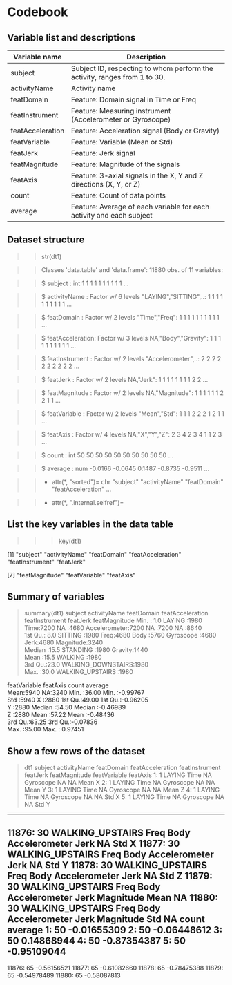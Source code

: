 Codebook
========

Variable list and descriptions
------------------------------

Variable name    | Description
-----------------|-------------
subject          | Subject ID, respecting to whom perform the activity, ranges from 1 to 30.
activityName     | Activity name
featDomain       | Feature: Domain signal in Time or Freq
featInstrument   | Feature: Measuring instrument (Accelerometer or Gyroscope)
featAcceleration | Feature: Acceleration signal (Body or Gravity)
featVariable     | Feature: Variable (Mean or Std)
featJerk         | Feature: Jerk signal
featMagnitude    | Feature: Magnitude of the signals
featAxis         | Feature: 3-axial signals in the X, Y and Z directions (X, Y, or Z)
count        | Feature: Count of data points
average      | Feature: Average of each variable for each activity and each subject


Dataset structure
-----------------

>> str(dt1)

>> Classes 'data.table' and 'data.frame':        11880 obs. of  11 variables:

>> $ subject         : int  1 1 1 1 1 1 1 1 1 1 ...

>> $ activityName    : Factor w/ 6 levels "LAYING","SITTING",..: 1 1 1 1 1 1 1 1 1 1 ...

>> $ featDomain      : Factor w/ 2 levels "Time","Freq": 1 1 1 1 1 1 1 1 1 1 ...

>> $ featAcceleration: Factor w/ 3 levels NA,"Body","Gravity": 1 1 1 1 1 1 1 1 1 1 ...

>> $ featInstrument  : Factor w/ 2 levels "Accelerometer",..: 2 2 2 2 2 2 2 2 2 2 ...

>> $ featJerk        : Factor w/ 2 levels NA,"Jerk": 1 1 1 1 1 1 1 1 2 2 ...

>> $ featMagnitude   : Factor w/ 2 levels NA,"Magnitude": 1 1 1 1 1 1 2 2 1 1 ...

>> $ featVariable    : Factor w/ 2 levels "Mean","Std": 1 1 1 2 2 2 1 2 1 1 ...

>> $ featAxis        : Factor w/ 4 levels NA,"X","Y","Z": 2 3 4 2 3 4 1 1 2 3 ...

>> $ count           : int  50 50 50 50 50 50 50 50 50 50 ...

>> $ average         : num  -0.0166 -0.0645 0.1487 -0.8735 -0.9511 ...

>> - attr(*, "sorted")= chr  "subject" "activityName" "featDomain" "featAcceleration" ...

>> - attr(*, ".internal.selfref")=<externalptr>


List the key variables in the data table
----------------------------------------

>> > key(dt1)

[1] "subject"          "activityName"     "featDomain"       "featAcceleration" "featInstrument"   "featJerk" 

[7] "featMagnitude"    "featVariable"     "featAxis" 


Summary of variables
--------------------

> summary(dt1)
    subject                 activityName  featDomain  featAcceleration       featInstrument featJerk      featMagnitude 
 Min.   : 1.0   LAYING            :1980   Time:7200   NA     :4680     Accelerometer:7200   NA  :7200   NA       :8640  
 1st Qu.: 8.0   SITTING           :1980   Freq:4680   Body   :5760     Gyroscope    :4680   Jerk:4680   Magnitude:3240  
 Median :15.5   STANDING          :1980               Gravity:1440                                                      
 Mean   :15.5   WALKING           :1980                                                                                 
 3rd Qu.:23.0   WALKING_DOWNSTAIRS:1980                                                                                 
 Max.   :30.0   WALKING_UPSTAIRS  :1980                                                                                 
 
 featVariable featAxis      count          average        
 Mean:5940    NA:3240   Min.   :36.00   Min.   :-0.99767  
 Std :5940    X :2880   1st Qu.:49.00   1st Qu.:-0.96205  
              Y :2880   Median :54.50   Median :-0.46989  
              Z :2880   Mean   :57.22   Mean   :-0.48436  
                        3rd Qu.:63.25   3rd Qu.:-0.07836  
                        Max.   :95.00   Max.   : 0.97451 


Show a few rows of the dataset
------------------------------
> dt1
       subject     activityName featDomain featAcceleration featInstrument featJerk featMagnitude featVariable featAxis
    1:       1           LAYING       Time               NA      Gyroscope       NA            NA         Mean        X
    2:       1           LAYING       Time               NA      Gyroscope       NA            NA         Mean        Y
    3:       1           LAYING       Time               NA      Gyroscope       NA            NA         Mean        Z
    4:       1           LAYING       Time               NA      Gyroscope       NA            NA          Std        X
    5:       1           LAYING       Time               NA      Gyroscope       NA            NA          Std        Y
   ---                                                                                                                 
11876:      30 WALKING_UPSTAIRS       Freq             Body  Accelerometer     Jerk            NA          Std        X
11877:      30 WALKING_UPSTAIRS       Freq             Body  Accelerometer     Jerk            NA          Std        Y
11878:      30 WALKING_UPSTAIRS       Freq             Body  Accelerometer     Jerk            NA          Std        Z
11879:      30 WALKING_UPSTAIRS       Freq             Body  Accelerometer     Jerk     Magnitude         Mean       NA
11880:      30 WALKING_UPSTAIRS       Freq             Body  Accelerometer     Jerk     Magnitude          Std       NA
       count     average
    1:    50 -0.01655309
    2:    50 -0.06448612
    3:    50  0.14868944
    4:    50 -0.87354387
    5:    50 -0.95109044
   ---                  
11876:    65 -0.56156521
11877:    65 -0.61082660
11878:    65 -0.78475388
11879:    65 -0.54978489
11880:    65 -0.58087813